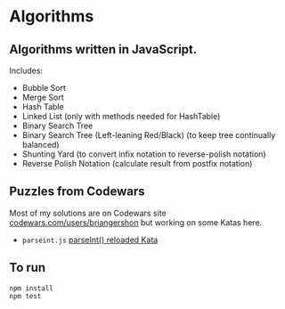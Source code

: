 # Algorithms

## Algorithms written in JavaScript.

Includes:

* Bubble Sort
* Merge Sort
* Hash Table
* Linked List (only with methods needed for HashTable)
* Binary Search Tree
* Binary Search Tree (Left-leaning Red/Black) (to keep tree continually balanced)
* Shunting Yard (to convert infix notation to reverse-polish notation)
* Reverse Polish Notation (calculate result from postfix notation)

## Puzzles from Codewars

Most of my solutions are on Codewars site [codewars.com/users/briangershon](https://www.codewars.com/users/briangershon) but working on some Katas here.

* `parseint.js` [parseInt() reloaded Kata](https://www.codewars.com/kata/525c7c5ab6aecef16e0001a5)

## To run

    npm install
    npm test
